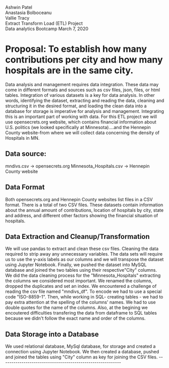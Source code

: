 Ashwin Patel       
Anastasia Bolboceanu        
Vallie Tracy        
Extract Transform Load (ETL) Project       
Data analytics Bootcamp
March 7, 2020         
# Proposal: To establish how many contributions per city and how many hospitals are in the same city.
Data analysis and management requires data integration. These data may come in different formats and sources such as csv files, json, files, or html tables. Integration of various datasets is a key for data analysis. In other words, identifying the dataset, extracting and reading the data, cleaning and structuring it in the desired format, and loading the clean data into a database for storage is imperative for analysis and management. Integrating this is an important part of working with data. For this ETL project we will use opensecrets.org website, which contains financial information about U.S. politics (we looked specifically at Minnesota)....and the Hennepin County website-from where we will collect data concerning the density of Hospitals in MN.     
## Data source:       
mndivs.csv -> opensecrets.org
Minnesota_Hospitals.csv -> Hennepin County website      
## Data Format      
Both opensecrets.org and Hennepin County websites list files in a CSV format. There is a total of two CSV files. These datasets contain information about the annual amount of contributions, location of hospitals by city, state and address, and different other factors showing the financial situation of hospitals.      
## Data Extraction and Cleanup/Transformation       
We will use pandas to extract and clean these csv files. Cleaning the data required to strip away any unnecessary variables. The data sets will require us to use the y-axis labels as our columns and we will transpose the dataset using Jupyter Notebook. Finally, we pushed the dataset into MySQL database and joined the two tables using their respective"City" columns. We did the data cleaning process for the "Minnesota_Hospitals" extracting the columns we considered most important. We renamed the columns, dropped the duplicates and set an index. We encountered a challenge of reading the csv file named "mndivs_df". To encode we had to use a special code "ISO-8859-1". Then, while working in SQL- creating tables - we had to pay extra attention at the spelling of the columns' names. We had to use double quotes for the name of the columns. Also, at the begining we encoutered difficulties transfering the data from dataframe to SQL tables because we didn't follow the exact name and order of the columns.      
## Data Storage into a Database      
We used relational database, MySql database, for storage and created a connection using Jupyter Notebook. We then created a database, pushed and joined the tables using "City" column as key for joining the CSV files. 
                      -----------------------------------------------------------

